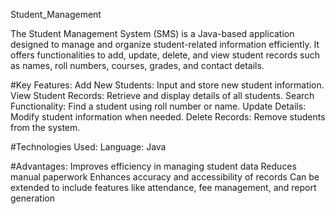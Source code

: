 Student_Management

The Student Management System (SMS) is a Java-based application designed to manage and organize student-related information efficiently. It offers functionalities to add, update, delete, and view student records such as names, roll numbers, courses, grades, and contact details.

#Key Features: Add New Students: Input and store new student information. View Student Records: Retrieve and display details of all students. Search Functionality: Find a student using roll number or name. Update Details: Modify student information when needed. Delete Records: Remove students from the system.

#Technologies Used: Language: Java

#Advantages: Improves efficiency in managing student data Reduces manual paperwork Enhances accuracy and accessibility of records Can be extended to include features like attendance, fee management, and report generation
